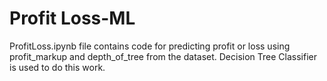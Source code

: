 # Profit Loss-ML
ProfitLoss.ipynb file contains code for predicting profit or loss using profit_markup and depth_of_tree from the dataset. Decision Tree Classifier is used to do this work.
